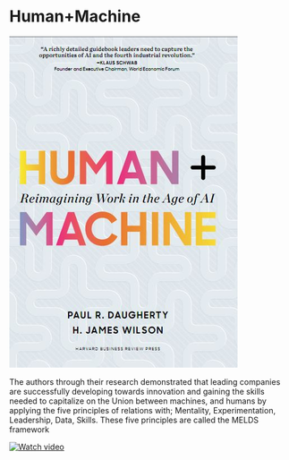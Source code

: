 # Human+Machine

![image](https://github.com/JonathanJuez/Human-plus-Machine/blob/main/human.JPG)

The authors through their research demonstrated that leading companies are successfully developing towards innovation and gaining the skills needed to capitalize on the Union between machines, and humans by applying the five principles of relations with; Mentality, Experimentation, Leadership, Data, Skills. These five principles are called the MELDS framework

[![Watch video](http://img.youtube.com/vi/v=3ReIWtrE0rU/0.jpg)](https://www.youtube.com/watch?v=3ReIWtrE0rU)


